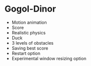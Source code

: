 # Gogol-Dinor
- Motion animation
- Score
- Realistic physics
- Duck
- 3 levels of obstacles
- Saving best score
- Restart option
- Experimental window resizing option

